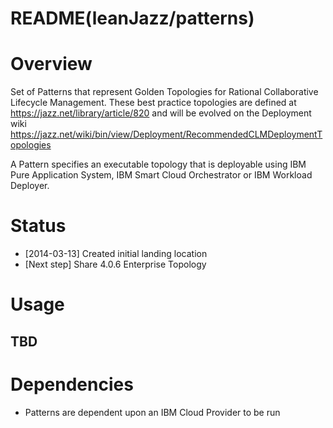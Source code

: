 README(leanJazz/patterns)
================

Overview
========
Set of Patterns that represent Golden Topologies for Rational Collaborative Lifecycle Management.  These best practice topologies are defined at https://jazz.net/library/article/820 and will be evolved on the Deployment wiki https://jazz.net/wiki/bin/view/Deployment/RecommendedCLMDeploymentTopologies

A Pattern specifies an executable topology that is deployable using IBM Pure Application System, IBM Smart Cloud Orchestrator or IBM Workload Deployer.    

Status
======
   * [2014-03-13] Created initial landing location 
   * [Next step] Share 4.0.6 Enterprise Topology 

Usage
=====
TBD
----------

Dependencies
============
   * Patterns are dependent upon an IBM Cloud Provider to be run
